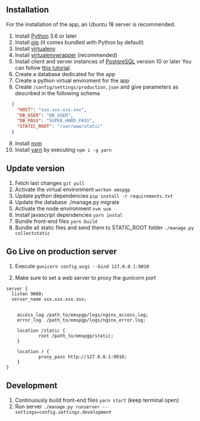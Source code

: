 ## Installation
For the installation of the app, an Ubuntu 18 server is recommended.

1. Install [Python](https://www.python.org/downloads/) 3.6 or later
2. Install [pip](https://pip.pypa.io/en/stable/installing/)
(it comes bundled with Python by default)
3. Install [virtualenv](https://virtualenv.pypa.io/en/stable/installation/)
4. Install [virtualenvwrapper](https://virtualenvwrapper.readthedocs.io/en/latest/)
(recommended)
5. Install client and server instances of [PostgreSQL](https://www.postgresql.org/download/) version 10 or later
You can follow [this tutorial](https://www.digitalocean.com/community/tutorials/how-to-install-and-use-postgresql-on-ubuntu-18-04).
6. Create a database dedicated for the app
7. Create a python virtual enviroment for the app
8. Create `/config/settings/production.json` and give parameters as described in the following schema
```json
  {
    "HOST": "xxx.xxx.xxx.xxx",
    "DB_USER": "DB_USER",
    "DB_PASS": "SUPER_HARD_PASS",
    "STATIC_ROOT": "/var/www/static"
  }
```
9. Install [nvm](https://github.com/creationix/nvm#installation)
10. Install [yarn](https://yarnpkg.com/en/docs/install) by executing `npm i -g yarn`

## Update version
1. Fetch last changes `git pull`
2. Activate the virtual environment `workon emspgp`
3. Update python dependencies `pip install -r requirements.txt`
4. Update the database ./manage.py migrate
5. Activate the node environment `nvm use`
6. Install javascript dependencies `yarn instal`
7. Bundle front-end files `yarn build`
8. Bundle all static files and send them to STATIC_ROOT folder
`./manage.py collectstatic`

## Go Live on production server
1. Execute `gunicorn config.wsgi --bind 127.0.0.1:9010`

2. Make sure to set a web server to proxy the gunicorn port
```nginx
server {
  listen 9000;
  server_name xxx.xxx.xxx.xxx;


	access_log /path_to/emspgp/logs/nginx_access.log;
	error_log  /path_to/emspgp/logs/nginx_error.log;

	location /static {
    		root /path_to/emspgp/static;
	}

	location / {
    		proxy_pass http://127.0.0.1:9010;
	}
}
```

## Development
1. Continuously build front-end files `yarn start` (keep terminal open)
2. Run server `./manage.py runserver --settings=config.settings.development`
